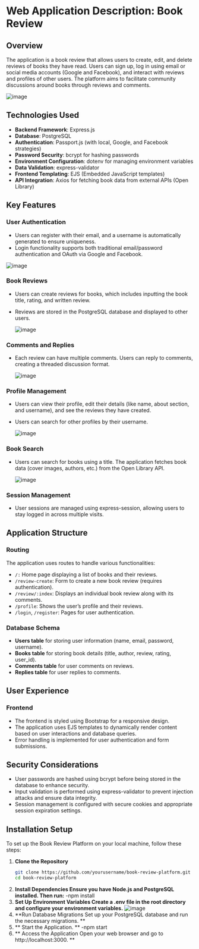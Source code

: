 # Web Application Description: Book Review

## Overview
The application is a book review that allows users to create, edit, and delete reviews of books they have read. Users can sign up, log in using email or social media accounts (Google and Facebook), and interact with reviews and profiles of other users. The platform aims to facilitate community discussions around books through reviews and comments.

![image](https://github.com/user-attachments/assets/7ddc836b-12c3-4d6f-bf1f-b9d08652699e)


## Technologies Used
- **Backend Framework**: Express.js
- **Database**: PostgreSQL
- **Authentication**: Passport.js (with local, Google, and Facebook strategies)
- **Password Security**: bcrypt for hashing passwords
- **Environment Configuration**: dotenv for managing environment variables
- **Data Validation**: express-validator
- **Frontend Templating**: EJS (Embedded JavaScript templates)
- **API Integration**: Axios for fetching book data from external APIs (Open Library)

## Key Features
### User Authentication
- Users can register with their email, and a username is automatically generated to ensure uniqueness.
- Login functionality supports both traditional email/password authentication and OAuth via Google and Facebook.

![image](https://github.com/user-attachments/assets/2933b459-773f-4fda-a8eb-99bedbc5f093)


### Book Reviews
- Users can create reviews for books, which includes inputting the book title, rating, and written review.
- Reviews are stored in the PostgreSQL database and displayed to other users.

  ![image](https://github.com/user-attachments/assets/c8b096c3-b6c2-4cb3-a84f-0cbf1680884c)


### Comments and Replies
- Each review can have multiple comments. Users can reply to comments, creating a threaded discussion format.

  ![image](https://github.com/user-attachments/assets/ba1ef26f-a446-42f1-b0d4-8bfe91062883)


### Profile Management
- Users can view their profile, edit their details (like name, about section, and username), and see the reviews they have created.
- Users can search for other profiles by their username.

  ![image](https://github.com/user-attachments/assets/5622552c-6665-4070-9902-df3572506d03)


### Book Search
- Users can search for books using a title. The application fetches book data (cover images, authors, etc.) from the Open Library API.

  ![image](https://github.com/user-attachments/assets/f5056b58-89c7-4b67-a09c-2240a3cb2737)


### Session Management
- User sessions are managed using express-session, allowing users to stay logged in across multiple visits.

## Application Structure
### Routing
The application uses routes to handle various functionalities:
- `/:` Home page displaying a list of books and their reviews.
- `/review-create`: Form to create a new book review (requires authentication).
- `/review/:index`: Displays an individual book review along with its comments.
- `/profile`: Shows the user’s profile and their reviews.
- `/login`, `/register`: Pages for user authentication.

### Database Schema
- **Users table** for storing user information (name, email, password, username).
- **Books table** for storing book details (title, author, review, rating, user_id).
- **Comments table** for user comments on reviews.
- **Replies table** for user replies to comments.

## User Experience
### Frontend
- The frontend is styled using Bootstrap for a responsive design.
- The application uses EJS templates to dynamically render content based on user interactions and database queries.
- Error handling is implemented for user authentication and form submissions.

## Security Considerations
- User passwords are hashed using bcrypt before being stored in the database to enhance security.
- Input validation is performed using express-validator to prevent injection attacks and ensure data integrity.
- Session management is configured with secure cookies and appropriate session expiration settings.

## Installation Setup
To set up the Book Review Platform on your local machine, follow these steps:

1. **Clone the Repository**
   ```bash
   git clone https://github.com/yourusername/book-review-platform.git
   cd book-review-platform
2. **Install Dependencies Ensure you have Node.js and PostgreSQL installed. Then run:**
   -npm install
3. **Set Up Environment Variables Create a .env file in the root directory and configure your environment variables.**
   ![image](https://github.com/user-attachments/assets/a9146017-6293-4d26-b342-99c087f61f65)
4. **Run Database Migrations Set up your PostgreSQL database and run the necessary migrations. **
5. ** Start the Application. **
   -npm start
6. ** Access the Application Open your web browser and go to http://localhost:3000. ** 


